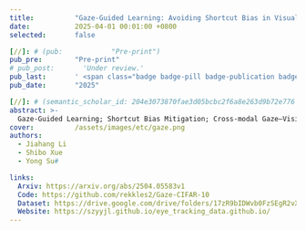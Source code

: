 ```yaml
---
title:          "Gaze-Guided Learning: Avoiding Shortcut Bias in Visual Classification"
date:           2025-04-01 00:01:00 +0800
selected:       false

[//]: # (pub:            "Pre-print")
pub_pre:        "Pre-print"
# pub_post:       'Under review.'
pub_last:       ' <span class="badge badge-pill badge-publication badge-success">Dataset</span>'
pub_date:       "2025"

[//]: # (semantic_scholar_id: 204e3073870fae3d05bcbc2f6a8e263d9b72e776  # use this to retrieve citation count)
abstract: >-
  Gaze-Guided Learning; Shortcut Bias Mitigation; Cross-modal Gaze–Vision Fusion
cover:          /assets/images/etc/gaze.png
authors:
  - Jiahang Li
  - Shibo Xue
  - Yong Su#

links:
  Arxiv: https://arxiv.org/abs/2504.05583v1
  Code: https://github.com/rekkles2/Gaze-CIFAR-10
  Dataset: https://drive.google.com/drive/folders/17zR9bIDWvb0FzSEgR2vXJIKo3w6wKDVB
  Website: https://szyyjl.github.io/eye_tracking_data.github.io/
---
```


[//]: # (  Paper:)

[//]: # (  Code: )

[//]: # (  Arxiv: )

[//]: # (Dataset)

[//]: # (  Website: )

[//]: # (  Demo: )